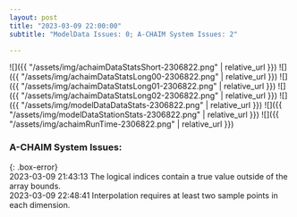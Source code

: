 ```yaml
---
layout: post
title: "2023-03-09 22:00:00"
subtitle: "ModelData Issues: 0; A-CHAIM System Issues: 2"

---
```


![]({{ "/assets/img/achaimDataStatsShort-2306822.png" | relative_url }})
![]({{ "/assets/img/achaimDataStatsLong00-2306822.png" | relative_url }})
![]({{ "/assets/img/achaimDataStatsLong01-2306822.png" | relative_url }})
![]({{ "/assets/img/achaimDataStatsLong02-2306822.png" | relative_url }})
![]({{ "/assets/img/modelDataDataStats-2306822.png" | relative_url }})
![]({{ "/assets/img/modelDataStationStats-2306822.png" | relative_url }})
![]({{ "/assets/img/achaimRunTime-2306822.png" | relative_url }})


### A-CHAIM System Issues:  
  
{: .box-error}  
2023-03-09 21:43:13 The logical indices contain a true value outside of the array bounds.  
2023-03-09 22:48:41 Interpolation requires at least two sample points in each dimension.  
